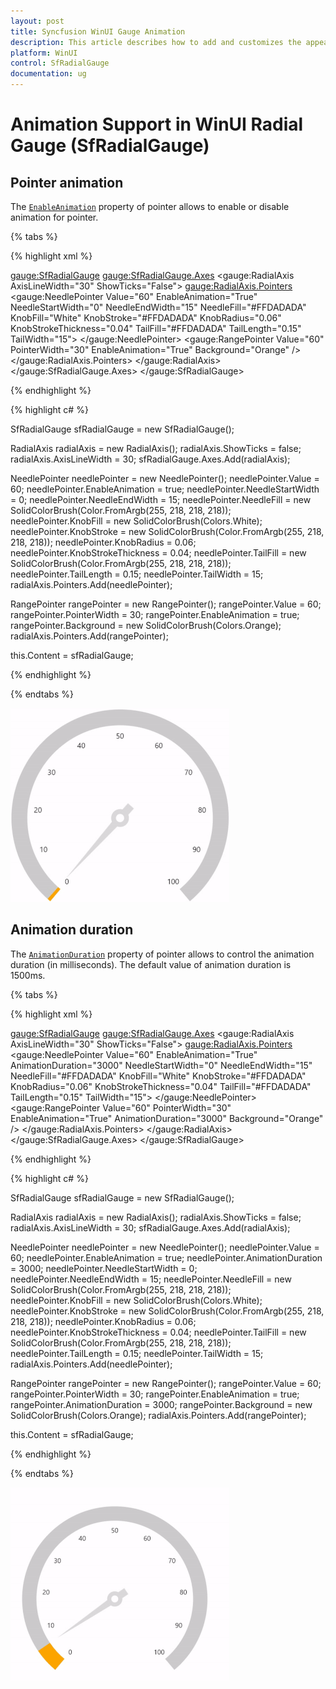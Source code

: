 ```yaml
---
layout: post
title: Syncfusion WinUI Gauge Animation
description: This article describes how to add and customizes the appearence gauge annotation of radial gauge control in WinUI platform
platform: WinUI
control: SfRadialGauge
documentation: ug
---
```


# Animation Support in WinUI Radial Gauge (SfRadialGauge)

## Pointer animation

The [`EnableAnimation`](https://help.syncfusion.com/cr/winui/Syncfusion.UI.Xaml.Gauges.GaugePointer.html#Syncfusion_UI_Xaml_Gauges_GaugePointer_EnableAnimation) property of pointer allows to enable or disable animation for pointer.

{% tabs %}

{% highlight xml %}

<gauge:SfRadialGauge>
    <gauge:SfRadialGauge.Axes>
        <gauge:RadialAxis AxisLineWidth="30"
                          ShowTicks="False">
            <gauge:RadialAxis.Pointers>
                <gauge:NeedlePointer Value="60"
                                     EnableAnimation="True"
                                     NeedleStartWidth="0"
                                     NeedleEndWidth="15"
                                     NeedleFill="#FFDADADA"
                                     KnobFill="White"
                                     KnobStroke="#FFDADADA"
                                     KnobRadius="0.06"
                                     KnobStrokeThickness="0.04"
                                     TailFill="#FFDADADA"
                                     TailLength="0.15"
                                     TailWidth="15">
                </gauge:NeedlePointer>
                <gauge:RangePointer Value="60"
                                    PointerWidth="30"
                                    EnableAnimation="True"
                                    Background="Orange" />
            </gauge:RadialAxis.Pointers>
        </gauge:RadialAxis>
    </gauge:SfRadialGauge.Axes>
</gauge:SfRadialGauge>

{% endhighlight %}

{% highlight c# %}

SfRadialGauge sfRadialGauge = new SfRadialGauge();

RadialAxis radialAxis = new RadialAxis();
radialAxis.ShowTicks = false;
radialAxis.AxisLineWidth = 30;
sfRadialGauge.Axes.Add(radialAxis);

NeedlePointer needlePointer = new NeedlePointer();
needlePointer.Value = 60;
needlePointer.EnableAnimation = true;
needlePointer.NeedleStartWidth = 0;
needlePointer.NeedleEndWidth = 15;
needlePointer.NeedleFill = new SolidColorBrush(Color.FromArgb(255, 218, 218, 218));
needlePointer.KnobFill = new SolidColorBrush(Colors.White);
needlePointer.KnobStroke = new SolidColorBrush(Color.FromArgb(255, 218, 218, 218));
needlePointer.KnobRadius = 0.06;
needlePointer.KnobStrokeThickness = 0.04;
needlePointer.TailFill = new SolidColorBrush(Color.FromArgb(255, 218, 218, 218));
needlePointer.TailLength = 0.15;
needlePointer.TailWidth = 15;
radialAxis.Pointers.Add(needlePointer);

RangePointer rangePointer = new RangePointer();
rangePointer.Value = 60;
rangePointer.PointerWidth = 30;
rangePointer.EnableAnimation = true;
rangePointer.Background = new SolidColorBrush(Colors.Orange);
radialAxis.Pointers.Add(rangePointer);

this.Content = sfRadialGauge;

{% endhighlight %}

{% endtabs %}

![pointer animation](images/animation/animation.gif)

## Animation duration

The [`AnimationDuration`](https://help.syncfusion.com/cr/winui/Syncfusion.UI.Xaml.Gauges.GaugePointer.html#Syncfusion_UI_Xaml_Gauges_GaugePointer_AnimationDuration) property of pointer allows to control the animation duration (in milliseconds). The default value of animation duration is 1500ms.

{% tabs %}

{% highlight xml %}

<gauge:SfRadialGauge>
    <gauge:SfRadialGauge.Axes>
        <gauge:RadialAxis AxisLineWidth="30"
                          ShowTicks="False">
            <gauge:RadialAxis.Pointers>
                <gauge:NeedlePointer Value="60"
                                     EnableAnimation="True"
                                     AnimationDuration="3000"
                                     NeedleStartWidth="0"
                                     NeedleEndWidth="15"
                                     NeedleFill="#FFDADADA"
                                     KnobFill="White"
                                     KnobStroke="#FFDADADA"
                                     KnobRadius="0.06"
                                     KnobStrokeThickness="0.04"
                                     TailFill="#FFDADADA"
                                     TailLength="0.15"
                                     TailWidth="15">
                </gauge:NeedlePointer>
                <gauge:RangePointer Value="60"
                                    PointerWidth="30"
                                    EnableAnimation="True"
                                    AnimationDuration="3000"
                                    Background="Orange" />
            </gauge:RadialAxis.Pointers>
        </gauge:RadialAxis>
    </gauge:SfRadialGauge.Axes>
</gauge:SfRadialGauge>

{% endhighlight %}

{% highlight c# %}

SfRadialGauge sfRadialGauge = new SfRadialGauge();

RadialAxis radialAxis = new RadialAxis();
radialAxis.ShowTicks = false;
radialAxis.AxisLineWidth = 30;
sfRadialGauge.Axes.Add(radialAxis);

NeedlePointer needlePointer = new NeedlePointer();
needlePointer.Value = 60;
needlePointer.EnableAnimation = true;
needlePointer.AnimationDuration = 3000;
needlePointer.NeedleStartWidth = 0;
needlePointer.NeedleEndWidth = 15;
needlePointer.NeedleFill = new SolidColorBrush(Color.FromArgb(255, 218, 218, 218));
needlePointer.KnobFill = new SolidColorBrush(Colors.White);
needlePointer.KnobStroke = new SolidColorBrush(Color.FromArgb(255, 218, 218, 218));
needlePointer.KnobRadius = 0.06;
needlePointer.KnobStrokeThickness = 0.04;
needlePointer.TailFill = new SolidColorBrush(Color.FromArgb(255, 218, 218, 218));
needlePointer.TailLength = 0.15;
needlePointer.TailWidth = 15;
radialAxis.Pointers.Add(needlePointer);

RangePointer rangePointer = new RangePointer();
rangePointer.Value = 60;
rangePointer.PointerWidth = 30;
rangePointer.EnableAnimation = true;
rangePointer.AnimationDuration = 3000;
rangePointer.Background = new SolidColorBrush(Colors.Orange);
radialAxis.Pointers.Add(rangePointer);

this.Content = sfRadialGauge;

{% endhighlight %}

{% endtabs %}

![pointer animation](images/animation/animation_duration.gif)